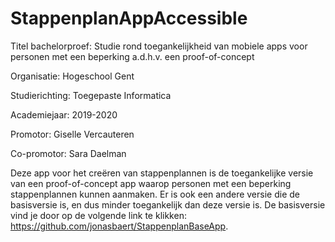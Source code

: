 # StappenplanAppAccessible

Titel bachelorproef: Studie rond toegankelijkheid van mobiele apps voor personen met een beperking a.d.h.v. een proof-of-concept

Organisatie: Hogeschool Gent

Studierichting: Toegepaste Informatica

Academiejaar: 2019-2020

Promotor: Giselle Vercauteren

Co-promotor: Sara Daelman

Deze app voor het creëren van stappenplannen is de toegankelijke versie van een proof-of-concept app waarop personen met een beperking stappenplannen kunnen aanmaken. Er is ook een andere versie die de basisversie is, en dus minder toegankelijk dan deze versie is. De basisversie vind je door op de volgende link te klikken: https://github.com/jonasbaert/StappenplanBaseApp. 
